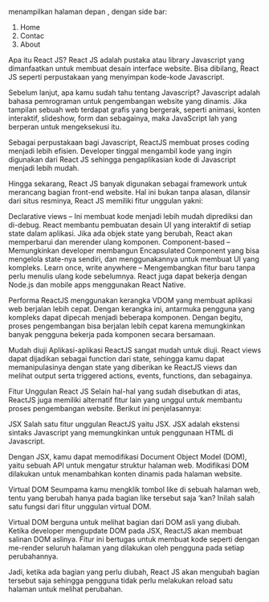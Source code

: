 menampilkan halaman depan , dengan side bar:
1. Home
2. Contac
3. About


Apa itu React JS?
React JS adalah pustaka atau library Javascript yang dimanfaatkan untuk membuat desain interface website. Bisa dibilang, React JS seperti perpustakaan yang menyimpan kode-kode Javascript.

Sebelum lanjut, apa kamu sudah tahu tentang Javascript? Javascript adalah bahasa pemrograman untuk pengembangan website yang dinamis. Jika tampilan sebuah web terdapat grafis yang bergerak, seperti animasi, konten interaktif, slideshow, form dan sebagainya, maka JavaScript lah yang berperan untuk mengeksekusi itu.

Sebagai perpustakaan bagi Javascript, ReactJS membuat proses coding menjadi lebih efisien. Developer tinggal mengambil kode yang ingin digunakan dari React JS sehingga pengaplikasian kode di Javascript menjadi lebih mudah.

Hingga sekarang, React JS banyak digunakan sebagai framework untuk merancang bagian front-end website. Hal ini bukan tanpa alasan, dilansir dari situs resminya, React JS memiliki fitur unggulan yakni:

Declarative views – Ini membuat kode menjadi lebih mudah diprediksi dan di-debug. React membantu pembuatan desain UI yang interaktif di setiap state dalam aplikasi. Jika ada objek state yang berubah, React akan memperbarui dan merender ulang komponen.
Component-based – Memungkinkan developer membangun Encapsulated Component yang bisa mengelola state-nya sendiri, dan menggunakannya untuk membuat UI yang kompleks.
Learn once, write anywhere – Mengembangkan fitur baru tanpa perlu menulis ulang kode sebelumnya. React juga dapat bekerja dengan Node.js dan mobile apps menggunakan React Native.

Performa
ReactJS menggunakan kerangka VDOM yang membuat aplikasi web berjalan lebih cepat. Dengan kerangka ini, antarmuka pengguna yang kompleks dapat dipecah menjadi beberapa komponen. Dengan begitu, proses pengembangan bisa berjalan lebih cepat karena memungkinkan banyak pengguna bekerja pada komponen secara bersamaan.

Mudah diuji
Aplikasi-aplikasi ReactJS sangat mudah untuk diuji. React views dapat dijadikan sebagai function dari state, sehingga kamu dapat memanipulasinya dengan state yang diberikan ke ReactJS views dan melihat output serta triggered actions, events, functions, dan sebagainya.

Fitur Unggulan React JS
Selain hal-hal yang sudah disebutkan di atas, ReactJS juga memiliki alternatif fitur lain yang unggul untuk membantu proses pengembangan website. Berikut ini penjelasannya:

JSX
Salah satu fitur unggulan ReactJS yaitu JSX. JSX adalah ekstensi sintaks Javascript yang memungkinkan untuk penggunaan HTML di Javascript.

Dengan JSX, kamu dapat memodifikasi Document Object Model (DOM), yaitu sebuah API untuk mengatur struktur halaman web. Modifikasi DOM dilakukan untuk menambahkan konten dinamis pada halaman website.

Virtual DOM
Seumpama kamu mengklik tombol like di sebuah halaman web, tentu yang berubah hanya pada bagian like tersebut saja ‘kan? Inilah salah satu fungsi dari fitur unggulan virtual DOM.

Virtual DOM berguna untuk melihat bagian dari DOM asli yang diubah. Ketika developer mengupdate DOM pada JSX, ReactJS akan membuat salinan DOM aslinya. Fitur ini bertugas untuk membuat kode seperti dengan me-render seluruh halaman yang dilakukan oleh pengguna pada setiap perubahannya.

Jadi, ketika ada bagian yang perlu diubah, React JS akan mengubah bagian tersebut saja sehingga pengguna tidak perlu melakukan reload satu halaman untuk melihat perubahan.